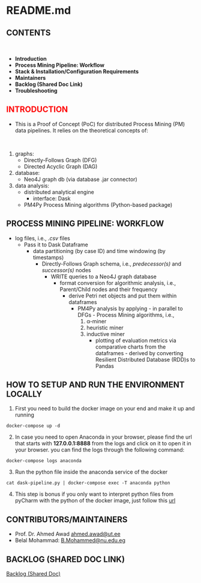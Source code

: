 # README.md

## CONTENTS

</br>

 * __Introduction__
 * __Process Mining Pipeline: Workflow__
 * __Stack & Installation/Configuration Requirements__
 * __Maintainers__
 * __Backlog (Shared Doc Link)__
 * __Troubleshooting__



## <span style="color:red"> INTRODUCTION </span>



- This is a Proof of Concept (PoC) for distributed Process Mining (PM) data pipelines. It relies on the theoretical concepts of: 

</br>

1. graphs:
	- Directly-Follows Graph (DFG)
	- Directed Acyclic Graph (DAG)
2. database:
	- Neo4J graph db (via database .jar connector)
3. data analysis:
	- distributed analytical engine
		- interface: Dask
	- PM4Py Process Mining algorithms (Python-based package)


## PROCESS MINING PIPELINE: WORKFLOW

- log files, i.e., *.csv* files
	- Pass it to Dask Dataframe
		- data partitioning (by case ID) and time windowing (by timestamps)
			- Directly-Follows Graph schema, i.e., *predecessor(s)* and *successor(s)* nodes
				- WRITE queries to a Neo4J graph database
					- format conversion for algorithmic analysis, i.e., Parent/Child nodes and their frequency
						- derive Petri net objects and put them within dataframes
							- PM4Py analysis by applying - in parallel to DFGs - Process Mining algorithms, i.e.,   
								1. α-miner
								2. heuristic miner
								3. inductive miner
									- plotting of evaluation metrics via comparative charts from the dataframes - derived by converting Resilient Distributed Database (RDD)s to Pandas
 

## HOW TO SETUP AND RUN THE ENVIRONMENT LOCALLY

1. First you need to build the docker image on your end and make it up and running
```
docker-compose up -d
```
2. In case you need to open Anaconda in your browser, please find the url that starts with **127.0.0.1:8888** from the logs and click on it to open it in your browser.
you can find the logs through the following command:
```
docker-compose logs anaconda
```
3. Run the python file inside the anaconda service of the docker
```
cat dask-pipeline.py | docker-compose exec -T anaconda python
```
4. This step is bonus if you only want to interpret python files from pyCharm with the python of the docker image, just follow this [url](https://www.jetbrains.com/help/pycharm/using-docker-as-a-remote-interpreter.html#run)

## CONTRIBUTORS/MAINTAINERS


- Prof. Dr. Ahmed Awad	ahmed.awad@ut.ee 
- Belal Mohammad: 	B.Mohammed@nu.edu.eg

## BACKLOG (SHARED DOC LINK)

[Backlog (Shared Doc)](https://docs.google.com/document/d/10l2CjnfpslwH4a8O3JncVBYHZEJd9KoXMQYM8iqlrGI/edit)


</br>



